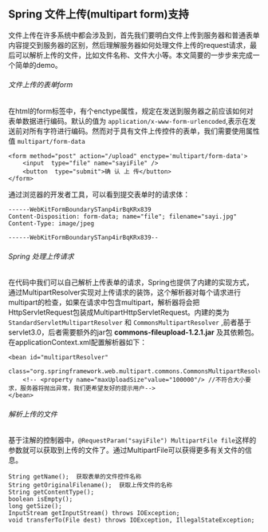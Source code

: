 ## Spring 文件上传(multipart form)支持
文件上传在许多系统中都会涉及到，首先我们要明白文件上传到服务器和普通表单内容提交到服务器的区别，然后理解服务器如何处理文件上传的request请求，最后可以解析上传的文件，比如文件名称、文件大小等。本文简要的一步步来完成一个简单的demo。

###### 文件上传的表单form
在html的form标签中，有个enctype属性，规定在发送到服务器之前应该如何对表单数据进行编码。默认的值为 `application/x-www-form-urlencoded`,表示在发送前对所有字符进行编码。然而对于具有文件上传控件的表单，我们需要使用属性值 `multipart/form-data`  

<!--?prettify lang=html?-->
    <form method="post" action="/upload" enctype='multipart/form-data'>
        <input  type="file" name="sayiFile" />
        <button  type="submit">确 认 上 传</button>
    </form>


通过浏览器的开发者工具，可以看到提交表单时的请求体：  

    ------WebKitFormBoundarySTanp4irBqKRx839
    Content-Disposition: form-data; name="file"; filename="sayi.jpg"
    Content-Type: image/jpeg

    ------WebKitFormBoundarySTanp4irBqKRx839--

###### Spring 处理上传请求
在代码中我们可以自己解析上传表单的请求，Spring也提供了内建的实现方式，通过MultipartResolver实现对上传请求的装饰，这个解析器对每个请求进行multipart的检查，如果在请求中包含multipart，解析器将会把HttpServletRequest包装成MultipartHttpServletRequest。内建的类为 `StandardServletMultipartResolver` 和 `CommonsMultipartResolver` ,前者基于servlet3.0，后者需要额外的jar包 **commons-fileupload-1.2.1.jar** 及其依赖包。在applicationContext.xml配置解析器如下：  

<!--?prettify lang=xml?-->
    <bean id="multipartResolver"
        class="org.springframework.web.multipart.commons.CommonsMultipartResolver">
        <!-- <property name="maxUploadSize"value="100000"/> //不符合大小要求，服务器将抛出异常，我们更希望友好的提示用户-->
    </bean>

###### 解析上传的文件
基于注解的控制器中，`@RequestParam("sayiFile") MultipartFile file`这样的参数就可以获取到上传的文件了。通过MultipartFile可以获得更多有关文件的信息。  

<!--?prettify lang=java?-->
    String getName();  获取表单的文件控件名称
    String getOriginalFilename();  获取上传文件的名称
    String getContentType(); 
    boolean isEmpty(); 
    long getSize();
    InputStream getInputStream() throws IOException;
    void transferTo(File dest) throws IOException, IllegalStateException;


